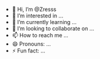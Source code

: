 - 👋 Hi, I’m @Zresss
- 👀 I’m interested in ...
- 🌱 I’m currently learning ...
- 💞️ I’m looking to collaborate on ...
- 📫 How to reach me ...
- 😄 Pronouns: ...
- ⚡ Fun fact: ...

<!---
Zresss/Zresss is a ✨ special ✨ repository because its `README.md` (this file) appears on your GitHub profile.
You can click the Preview link to take a look at your changes.
--->
